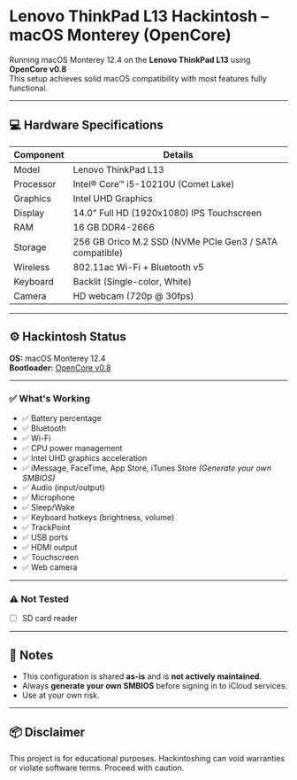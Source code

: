# Lenovo ThinkPad L13 Hackintosh – macOS Monterey (OpenCore)

Running macOS Monterey 12.4 on the **Lenovo ThinkPad L13** using **OpenCore v0.8**  
This setup achieves solid macOS compatibility with most features fully functional.

---

## 💻 Hardware Specifications

| Component        | Details                                                                 |
|------------------|-------------------------------------------------------------------------|
| Model            | Lenovo ThinkPad L13                                                     |
| Processor        | Intel® Core™ i5-10210U (Comet Lake)                                     |
| Graphics         | Intel UHD Graphics                                                      |
| Display          | 14.0" Full HD (1920x1080) IPS Touchscreen                               |
| RAM              | 16 GB DDR4-2666                                                         |
| Storage          | 256 GB Orico M.2 SSD (NVMe PCIe Gen3 / SATA compatible)                |
| Wireless         | 802.11ac Wi-Fi + Bluetooth v5                                           |
| Keyboard         | Backlit (Single-color, White)                                           |
| Camera           | HD webcam (720p @ 30fps)                                                |

---

## ⚙️ Hackintosh Status

**OS:** macOS Monterey 12.4  
**Bootloader:** [OpenCore v0.8](https://github.com/acidanthera/OpenCorePkg)

---

### ✅ What's Working

- ✅ Battery percentage  
- ✅ Bluetooth  
- ✅ Wi-Fi  
- ✅ CPU power management  
- ✅ Intel UHD graphics acceleration  
- ✅ iMessage, FaceTime, App Store, iTunes Store *(Generate your own SMBIOS)*  
- ✅ Audio (input/output)  
- ✅ Microphone  
- ✅ Sleep/Wake  
- ✅ Keyboard hotkeys (brightness, volume)  
- ✅ TrackPoint  
- ✅ USB ports  
- ✅ HDMI output  
- ✅ Touchscreen  
- ✅ Web camera  

---

### ⚠️ Not Tested

- [ ] SD card reader

---

## 📝 Notes

- This configuration is shared **as-is** and is **not actively maintained**.  
- Always **generate your own SMBIOS** before signing in to iCloud services.  
- Use at your own risk.

---

## 📦 Disclaimer

This project is for educational purposes. Hackintoshing can void warranties or violate software terms. Proceed with caution.
